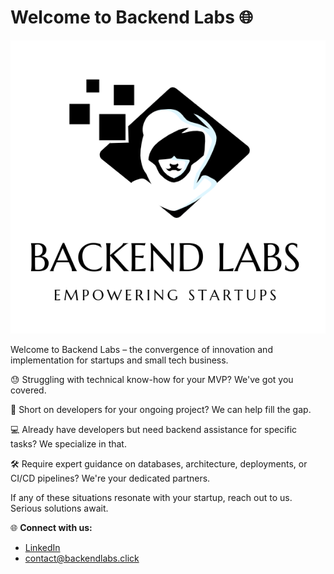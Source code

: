 # Welcome to Backend Labs 🌐

![logo](https://github.com/back-end-labs/.github/raw/main/profile/backendlabs.png)

Welcome to Backend Labs – the convergence of innovation and implementation for startups and small tech business.

😓 Struggling with technical know-how for your MVP? We've got you covered.

👥 Short on developers for your ongoing project? We can help fill the gap.

💻 Already have developers but need backend assistance for specific tasks? We specialize in that.

🛠️ Require expert guidance on databases, architecture, deployments, or CI/CD pipelines? We're your dedicated partners.

If any of these situations resonate with your startup, reach out to us. Serious solutions await.

🌐 **Connect with us:**
- [LinkedIn](https://www.linkedin.com/company/backend-labs)
- [contact@backendlabs.click](mailto:contact@backendlabs.click)

